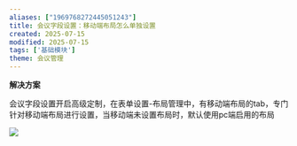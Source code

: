 ```yaml
---
aliases: ["1969768272445051243"]
title: 会议字段设置：移动端布局怎么单独设置
created: 2025-07-15
modified: 2025-07-15
tags: ['基础模块']
theme: 会议管理
---
```


**解决方案**

会议字段设置开启高级定制，在表单设置-布局管理中，有移动端布局的tab，专门针对移动端布局进行设置，当移动端未设置布局时，默认使用pc端启用的布局

![](d79f622fcae5d8197d613ce70179190c.jpg)